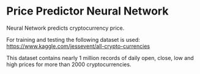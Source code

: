 # Price Predictor Neural Network
Neural Network predicts cryptocurrency price.


For training and testing the following dataset is used:<br/>
https://www.kaggle.com/jessevent/all-crypto-currencies

This dataset contains nearly 1 million records of daily open, close, low and high prices
for more than 2000 cryptocurrencies.